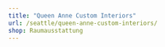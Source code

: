 ```yaml
---
title: "Queen Anne Custom Interiors"
url: /seattle/queen-anne-custom-interiors/
shop: Raumausstattung
---
```

